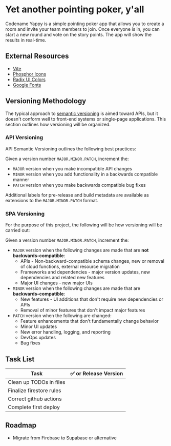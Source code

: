 # Yet another pointing poker, y'all

Codename Yappy is a simple pointing poker app that allows you to create a room and invite your team members to join. Once everyone is in, you can start a new round and vote on the story points. The app will show the results in real-time.

## External Resources

- [Vite](https://vitejs.dev/)
- [Phosphor Icons](https://phosphoricons.com/)
- [Radix UI Colors](https://www.radix-ui.com/colors)
- [Google Fonts](https://fonts.google.com/)

## Versioning Methodology

The typical approach to [semantic versioning](https://semver.org/) is aimed toward APIs, but it doesn't conform well to front-end systems or single-page applications. This section outlines how versioning will be organized.

### API Versioning

API Semantic Versioning outlines the following best practices:

Given a version number `MAJOR.MINOR.PATCH`, increment the:

- `MAJOR` version when you make incompatible API changes
- `MINOR` version when you add functionality in a backwards compatible manner
- `PATCH` version when you make backwards compatible bug fixes

Additional labels for pre-release and build metadata are available as extensions to the `MAJOR.MINOR.PATCH` format.

### SPA Versioning

For the purpose of this project, the following will be how versioning will be carried out:

Given a version number `MAJOR.MINOR.PATCH`, increment the:

- `MAJOR` version when the following changes are made that are **not backwards-compatible**:
  - APIs - Non-backward-compatible schema changes, new or removal of cloud functions, external resource migration
  - Frameworks and dependencies - major version updates, new dependencies and related new features
  - Major UI changes - new major UIs
- `MINOR` version when the following changes are made that are **backwards-compatible**:
  - New features - UI additions that don't require new dependencies or APIs
  - Removal of minor features that don't impact major features
- `PATCH` version when the following are changed:
  - Feature enhancements that don't fundamentally change behavior
  - Minor UI updates
  - New error handling, logging, and reporting
  - DevOps updates
  - Bug fixes

## Task List

|Task|✅ or Release Version|
|-|-|
|Clean up TODOs in files||
|Finalize firestore rules||
|Correct github actions||
|Complete first deploy||

## Roadmap

- Migrate from Firebase to Supabase or alternative
